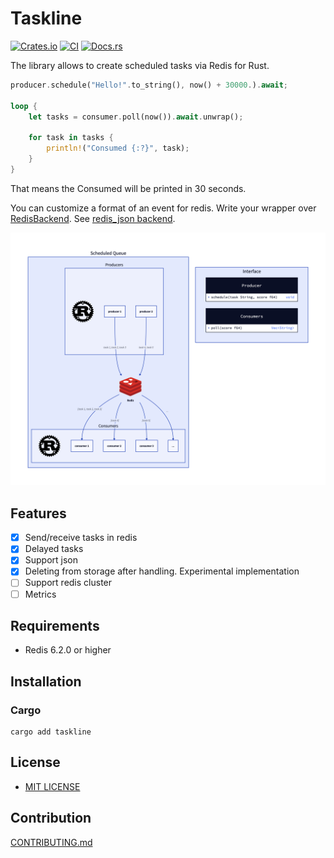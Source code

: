 # Taskline

[![Crates.io](https://img.shields.io/crates/v/taskline.svg)](https://crates.io/crates/taskline)
[![CI](https://img.shields.io/github/actions/workflow/status/daxartio/taskline/ci.yml?branch=main)](https://github.com/daxartio/taskline/actions)
[![Docs.rs](https://docs.rs/taskline/badge.svg)](https://docs.rs/taskline)
<!-- [![Coverage Status](https://coveralls.io/repos/github/daxartio/taskline/badge.svg?branch=main)](https://coveralls.io/github/daxartio/taskline?branch=main) -->

The library allows to create scheduled tasks via Redis for Rust.

```rust
producer.schedule("Hello!".to_string(), now() + 30000.).await;

loop {
    let tasks = consumer.poll(now()).await.unwrap();

    for task in tasks {
        println!("Consumed {:?}", task);
    }
}
```

That means the Consumed will be printed in 30 seconds.

You can customize a format of an event for redis. Write your wrapper over [RedisBackend](src/backends/redis.rs). See [redis_json backend](src/backends/redis_json.rs).

![diagram](diagram.png)

## Features

- [x] Send/receive tasks in redis
- [x] Delayed tasks
- [x] Support json
- [x] Deleting from storage after handling. Experimental implementation
- [ ] Support redis cluster
- [ ] Metrics

## Requirements

- Redis 6.2.0 or higher

## Installation

### Cargo

```
cargo add taskline
```

## License

* [MIT LICENSE](LICENSE)

## Contribution

[CONTRIBUTING.md](CONTRIBUTING.md)
